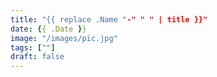 ```yaml
---
title: "{{ replace .Name "-" " " | title }}"
date: {{ .Date }}
image: "/images/pic.jpg"
tags: [""]
draft: false
---
```


